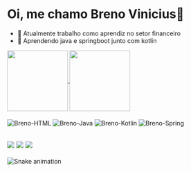 <h1>Oi, me chamo Breno Vinicius👋</h1>

- 🔭 Atualmente trabalho como aprendiz no setor financeiro
- 🌱 Aprendendo java e springboot junto com kotlin

<a href="https://github.com/anuraghazra/github-readme-stats">
  <img align="center" height="140" src="https://github-readme-stats.vercel.app/api?username=duizpisico&show_icons=true&theme=dracula&count_private=true&show_owner"
</a>
<a href="https://github.com/anuraghazra/convoychat">
  <img align="center" height="140" src="https://github-readme-stats.vercel.app/api/top-langs/?username=duizpisico&layout=compact&theme=dracula" />
</a>

<div style="display: inline_block"><br>
  <img align="center" alt="Breno-HTML" src="https://img.shields.io/badge/HTML5-E34F26?style=for-the-badge&logo=html5&logoColor=white">
  <img align="center" alt="Breno-Java" src="https://img.shields.io/badge/Java-ED8B00?style=for-the-badge&logo=openjdk&logoColor=white">
  <img align="center" alt="Breno-Kotlin" src="https://img.shields.io/badge/Kotlin-0095D5?&style=for-the-badge&logo=kotlin&logoColor=whit">
  <img align="center" alt="Breno-Spring" src="https://img.shields.io/badge/Spring-6DB33F?style=for-the-badge&logo=spring&logoColor=white">
</div>

<h2>
<div>
<a href="https://www.linkedin.com/in/breno-vin%C3%ADcius-38b4281bb/" target="_blank"><img src="https://img.shields.io/badge/-LinkedIn-%230077B5?style=for-the-badge&logo=linkedin&logoColor=white" target="_blank"></a>
<a href = "mailto:brenovmsilva82@gmail.com"><img src="https://img.shields.io/badge/-Gmail-%23333?style=for-the-badge&logo=gmail&logoColor=white" target="_blank"></a>
<a href="https://github.com/duizpisico" target="_blank"><img src="https://img.shields.io/badge/GitHub-100000?style=for-the-badge&logo=github&logoColor=white" target="_blank"></a>
</div>
</h2>
  
  ![Snake animation](https://github.com/LuigiGF/LuigiGF/blob/output/github-contribution-grid-snake.svg)


